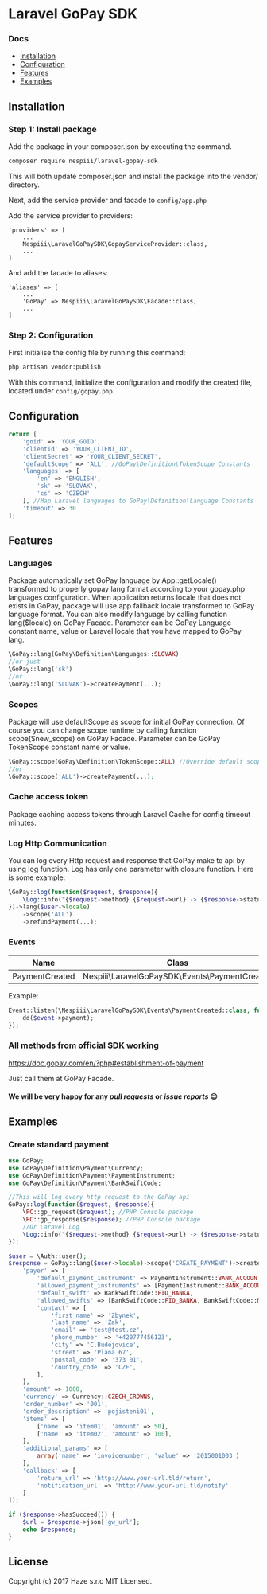 # Laravel GoPay SDK

### Docs

* [Installation](#installation)
* [Configuration](#configuration)
* [Features](#features)
* [Examples](#examples)

## Installation

### Step 1: Install package

Add the package in your composer.json by executing the command.

```bash
composer require nespiii/laravel-gopay-sdk
```
This will both update composer.json and install the package into the vendor/ directory.

Next, add the service provider and facade to `config/app.php`

Add the service provider to providers:
```
'providers' => [
    ...
    Nespiii\LaravelGoPaySDK\GopayServiceProvider::class,
    ...
]
```

And add the facade to aliases:
```
'aliases' => [
    ...
    'GoPay' => Nespiii\LaravelGoPaySDK\Facade::class,
    ...
]
```
### Step 2: Configuration

First initialise the config file by running this command:

```bash
php artisan vendor:publish
```

With this command, initialize the configuration and modify the created file, located under `config/gopay.php`.

## Configuration
```php
return [
    'goid' => 'YOUR_GOID',
    'clientId' => 'YOUR_CLIENT_ID',
    'clientSecret' => 'YOUR_CLIENT_SECRET',
    'defaultScope' => 'ALL', //GoPay\Definition\TokenScope Constants
    'languages' => [
        'en' => 'ENGLISH',
        'sk' => 'SLOVAK',
        'cs' => 'CZECH'
    ], //Map Laravel languages to GoPay\Definition\Language Constants
    'timeout' => 30
];
```
## Features
### Languages
Package automatically set GoPay language by App::getLocale() transformed to properly gopay lang format according to your gopay.php languages configuration.
When application returns locale that does not exists in GoPay, package will use app fallback locale transformed to GoPay language format.
You can also modify language by calling function lang($locale) on GoPay Facade. Parameter can be GoPay Language constant name, value or Laravel locale that you have mapped to GoPay lang.
```php
\GoPay::lang(GoPay\Definition\Languages::SLOVAK)
//or just
\GoPay::lang('sk')
//or
\GoPay::lang('SLOVAK')->createPayment(...);
```

### Scopes
Package will use defaultScope as scope for initial GoPay connection.
Of course you can change scope runtime by calling function scope($new_scope) on GoPay Facade. Parameter can be GoPay TokenScope constant name or value.
```php
\GoPay::scope(GoPay\Definition\TokenScope::ALL) //Override default scope
//or
\GoPay::scope('ALL')->createPayment(...);
```

### Cache access token
Package caching access tokens through Laravel Cache for config timeout minutes.

### Log Http Communication
You can log every Http request and response that GoPay make to api by using log function. Log has only one parameter with closure function. Here is some example:
```php
\GoPay::log(function($request, $response){
    \Log::info("{$request->method} {$request->url} -> {$response->statusCode}");
})->lang($user->locale)
    ->scope('ALL')
    ->refundPayment(...);
```

### Events

|      **Name**      |                     **Class**                    |
|:--------------:|:------------------------------------------------:|
| PaymentCreated | Nespiii\LaravelGoPaySDK\Events\PaymentCreated |

Example:
```php
Event::listen(\Nespiii\LaravelGoPaySDK\Events\PaymentCreated::class, function ($event) {
    dd($event->payment);
});
```

### All methods from official SDK working
https://doc.gopay.com/en/?php#establishment-of-payment

Just call them at GoPay Facade.


#### We will be very happy for any _pull requests_ or _issue reports_ :wink:


## Examples

### Create standard payment
```php
use GoPay;
use GoPay\Definition\Payment\Currency;
use GoPay\Definition\Payment\PaymentInstrument;
use GoPay\Definition\Payment\BankSwiftCode;

//This will log every http request to the GoPay api
GoPay::log(function($request, $response){
    \PC::gp_request($request); //PHP Console package
    \PC::gp_response($response); //PHP Console package
    //Or Laravel Log
    \Log::info("{$request->method} {$request->url} -> {$response->statusCode}");
});

$user = \Auth::user();
$response = GoPay::lang($user->locale)->scope('CREATE_PAYMENT')->createPayment([
    'payer' => [
        'default_payment_instrument' => PaymentInstrument::BANK_ACCOUNT,
        'allowed_payment_instruments' => [PaymentInstrument::BANK_ACCOUNT],
        'default_swift' => BankSwiftCode::FIO_BANKA,
        'allowed_swifts' => [BankSwiftCode::FIO_BANKA, BankSwiftCode::MBANK],
        'contact' => [
            'first_name' => 'Zbynek',
            'last_name' => 'Zak',
            'email' => 'test@test.cz',
            'phone_number' => '+420777456123',
            'city' => 'C.Budejovice',
            'street' => 'Plana 67',
            'postal_code' => '373 01',
            'country_code' => 'CZE',
        ],
    ],
    'amount' => 1000,
    'currency' => Currency::CZECH_CROWNS,
    'order_number' => '001',
    'order_description' => 'pojisteni01',
    'items' => [
        ['name' => 'item01', 'amount' => 50],
        ['name' => 'item02', 'amount' => 100],
    ],
    'additional_params' => [
        array('name' => 'invoicenumber', 'value' => '2015001003')
    ],
    'callback' => [
        'return_url' => 'http://www.your-url.tld/return',
        'notification_url' => 'http://www.your-url.tld/notify'
    ]
]);

if ($response->hasSucceed()) {
    $url = $response->json['gw_url'];
    echo $response;
}
```


## License
Copyright (c) 2017 Haze s.r.o MIT Licensed.
